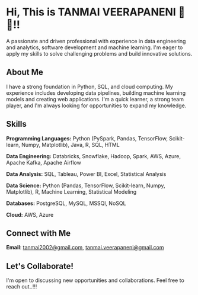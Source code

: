 # Hi, This is TANMAI VEERAPANENI 👋😄!!

A passionate and driven professional with experience in data engineering and analytics, software development and machine learning. I'm eager to apply my skills to solve challenging problems and build innovative solutions.

## About Me

I have a strong foundation in Python, SQL, and cloud computing. My experience includes developing data pipelines,  building machine learning models and creating web applications. I'm a quick learner, a strong team player, and I'm always looking for opportunities to expand my knowledge.

## Skills

**Programming Languages:** Python (PySpark, Pandas, TensorFlow, Scikit-learn, Numpy, Matplotlib), Java, R, SQL, HTML

**Data Engineering:** Databricks, Snowflake, Hadoop, Spark, AWS, Azure, Apache Kafka, Apache Airflow

**Data Analysis:** SQL, Tableau, Power BI, Excel, Statistical Analysis

**Data Science:** Python (Pandas, TensorFlow, Scikit-learn, Numpy, Matplotlib), R, Machine Learning, Statistical Modeling

**Databases:** PostgreSQL, MySQL, MSSQl, NoSQL

**Cloud:** AWS, Azure

## Connect with Me

**Email**: tanmai2002@gmail.com, tanmai.veerapaneni@gmail.com

## Let's Collaborate!
I'm open to discussing new opportunities and collaborations. Feel free to reach out..!!!
  


